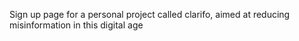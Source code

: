 Sign up page for a personal project called clarifo, aimed at reducing misinformation in this digital age
